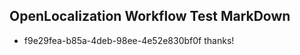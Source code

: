 ## OpenLocalization Workflow Test MarkDown
* f9e29fea-b85a-4deb-98ee-4e52e830bf0f 
thanks!<!--HONumber=Mar16_HO4-->
